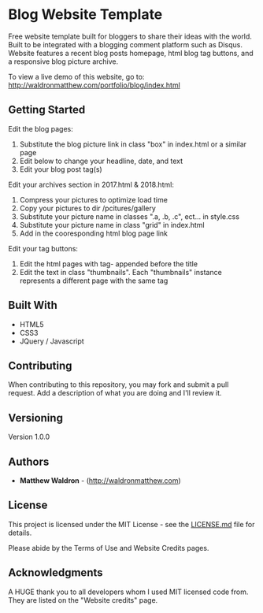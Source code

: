 # Blog Website Template

Free website template built for bloggers to share their ideas with the world. Built to be integrated with a blogging comment platform such as Disqus. Website features a recent blog posts homepage, html blog tag buttons, and a responsive blog picture archive. 

To view a live demo of this website, go to: http://waldronmatthew.com/portfolio/blog/index.html

## Getting Started

Edit the blog pages:

1) Substitute the blog picture link in class "box" in index.html or a similar page
2) Edit below to change your headline, date, and text
3) Edit your blog post tag(s)

Edit your archives section in 2017.html & 2018.html:

1) Compress your pictures to optimize load time
2) Copy your pictures to dir /pcitures/gallery
3) Substitute your picture name in classes ".a, .b, .c", ect... in style.css
4) Substitute your picture name in class "grid" in index.html
5) Add in the cooresponding html blog page link

Edit your tag buttons:

1) Edit the html pages with tag- appended before the title
2) Edit the text in class "thumbnails". Each "thumbnails" instance represents a different page with the same tag

## Built With

* HTML5
* CSS3
* JQuery / Javascript

## Contributing

When contributing to this repository, you may fork and submit a pull request. Add a description of what you are doing and I'll review it.

## Versioning

Version 1.0.0

## Authors

* **Matthew Waldron** - (http://waldronmatthew.com)

## License

This project is licensed under the MIT License - see the [LICENSE.md](LICENSE.md) file for details.

Please abide by the Terms of Use and Website Credits pages.

## Acknowledgments

A HUGE thank you to all developers whom I used MIT licensed code from. They are listed on the "Website credits" page. 

